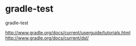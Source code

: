 gradle-test
===========

gradle-test


http://www.gradle.org/docs/current/userguide/tutorials.html
http://www.gradle.org/docs/current/dsl/